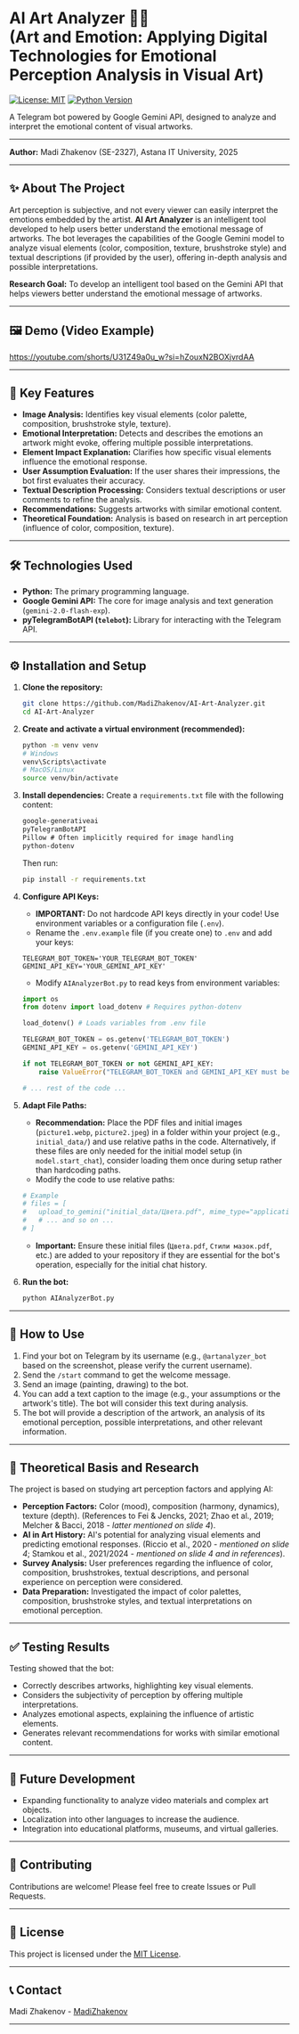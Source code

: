 # AI Art Analyzer 🎨🤖 <br> (Art and Emotion: Applying Digital Technologies for Emotional Perception Analysis in Visual Art)

[![License: MIT](https://img.shields.io/badge/License-MIT-yellow.svg)](https://opensource.org/licenses/MIT) <!-- You can choose another license -->
[![Python Version](https://img.shields.io/badge/Python-3.x-blue.svg)](https://www.python.org/) <!-- Specify your Python version -->

A Telegram bot powered by Google Gemini API, designed to analyze and interpret the emotional content of visual artworks.

---

**Author:** Madi Zhakenov (SE-2327), Astana IT University, 2025

---

## ✨ About The Project

Art perception is subjective, and not every viewer can easily interpret the emotions embedded by the artist. **AI Art Analyzer** is an intelligent tool developed to help users better understand the emotional message of artworks. The bot leverages the capabilities of the Google Gemini model to analyze visual elements (color, composition, texture, brushstroke style) and textual descriptions (if provided by the user), offering in-depth analysis and possible interpretations.

**Research Goal:** To develop an intelligent tool based on the Gemini API that helps viewers better understand the emotional message of artworks.

---

## 🖼️ Demo (Video Example)

https://youtube.com/shorts/U31Z49a0u_w?si=hZouxN2BOXjvrdAA

---

## 🚀 Key Features

*   **Image Analysis:** Identifies key visual elements (color palette, composition, brushstroke style, texture).
*   **Emotional Interpretation:** Detects and describes the emotions an artwork might evoke, offering multiple possible interpretations.
*   **Element Impact Explanation:** Clarifies how specific visual elements influence the emotional response.
*   **User Assumption Evaluation:** If the user shares their impressions, the bot first evaluates their accuracy.
*   **Textual Description Processing:** Considers textual descriptions or user comments to refine the analysis.
*   **Recommendations:** Suggests artworks with similar emotional content.
*   **Theoretical Foundation:** Analysis is based on research in art perception (influence of color, composition, texture).

---

## 🛠️ Technologies Used

*   **Python:** The primary programming language.
*   **Google Gemini API:** The core for image analysis and text generation (`gemini-2.0-flash-exp`).
*   **pyTelegramBotAPI (`telebot`):** Library for interacting with the Telegram API.

---

## ⚙️ Installation and Setup

1.  **Clone the repository:**
    ```bash
    git clone https://github.com/MadiZhakenov/AI-Art-Analyzer.git
    cd AI-Art-Analyzer
    ```

2.  **Create and activate a virtual environment (recommended):**
    ```bash
    python -m venv venv
    # Windows
    venv\Scripts\activate
    # MacOS/Linux
    source venv/bin/activate
    ```

3.  **Install dependencies:**
    Create a `requirements.txt` file with the following content:
    ```txt
    google-generativeai
    pyTelegramBotAPI
    Pillow # Often implicitly required for image handling
    python-dotenv
    ```
    Then run:
    ```bash
    pip install -r requirements.txt
    ```

4.  **Configure API Keys:**
    *   **IMPORTANT:** Do not hardcode API keys directly in your code! Use environment variables or a configuration file (`.env`).
    *   Rename the `.env.example` file (if you create one) to `.env` and add your keys:
      ```dotenv
      TELEGRAM_BOT_TOKEN='YOUR_TELEGRAM_BOT_TOKEN'
      GEMINI_API_KEY='YOUR_GEMINI_API_KEY'
      ```
    *   Modify `AIAnalyzerBot.py` to read keys from environment variables:
      ```python
      import os
      from dotenv import load_dotenv # Requires python-dotenv

      load_dotenv() # Loads variables from .env file

      TELEGRAM_BOT_TOKEN = os.getenv('TELEGRAM_BOT_TOKEN')
      GEMINI_API_KEY = os.getenv('GEMINI_API_KEY')

      if not TELEGRAM_BOT_TOKEN or not GEMINI_API_KEY:
          raise ValueError("TELEGRAM_BOT_TOKEN and GEMINI_API_KEY must be set in environment variables or a .env file.")

      # ... rest of the code ...
      ```

5.  **Adapt File Paths:**
    *   **Recommendation:** Place the PDF files and initial images (`picture1.webp`, `picture2.jpeg`) in a folder within your project (e.g., `initial_data/`) and use relative paths in the code. Alternatively, if these files are only needed for the initial model setup (in `model.start_chat`), consider loading them once during setup rather than hardcoding paths.
    *   Modify the code to use relative paths:
      ```python
      # Example
      # files = [
      #   upload_to_gemini("initial_data/Цвета.pdf", mime_type="application/pdf"), # Keep original names if needed by Gemini
      #   # ... and so on ...
      # ]
      ```
    *   **Important:** Ensure these initial files (`Цвета.pdf`, `Стили мазок.pdf`, etc.) are added to your repository if they are essential for the bot's operation, especially for the initial chat history.

6.  **Run the bot:**
    ```bash
    python AIAnalyzerBot.py
    ```

---

## 📖 How to Use

1.  Find your bot on Telegram by its username (e.g., `@artanalyzer_bot` based on the screenshot, please verify the current username).
2.  Send the `/start` command to get the welcome message.
3.  Send an image (painting, drawing) to the bot.
4.  You can add a text caption to the image (e.g., your assumptions or the artwork's title). The bot will consider this text during analysis.
5.  The bot will provide a description of the artwork, an analysis of its emotional perception, possible interpretations, and other relevant information.

---

## 🔬 Theoretical Basis and Research

The project is based on studying art perception factors and applying AI:

*   **Perception Factors:** Color (mood), composition (harmony, dynamics), texture (depth). (References to Fei & Jencks, 2021; Zhao et al., 2019; Melcher & Bacci, 2018 - *latter mentioned on slide 4*).
*   **AI in Art History:** AI's potential for analyzing visual elements and predicting emotional responses. (Riccio et al., 2020 - *mentioned on slide 4*; Stamkou et al., 2021/2024 - *mentioned on slide 4 and in references*).
*   **Survey Analysis:** User preferences regarding the influence of color, composition, brushstrokes, textual descriptions, and personal experience on perception were considered.
*   **Data Preparation:** Investigated the impact of color palettes, composition, brushstroke styles, and textual interpretations on emotional perception.

---

## ✅ Testing Results

Testing showed that the bot:

*   Correctly describes artworks, highlighting key visual elements.
*   Considers the subjectivity of perception by offering multiple interpretations.
*   Analyzes emotional aspects, explaining the influence of artistic elements.
*   Generates relevant recommendations for works with similar emotional content.

---

## 🔮 Future Development

*   Expanding functionality to analyze video materials and complex art objects.
*   Localization into other languages to increase the audience.
*   Integration into educational platforms, museums, and virtual galleries.

---

## 🤝 Contributing

Contributions are welcome! Please feel free to create Issues or Pull Requests.

---

## 📄 License

This project is licensed under the [MIT License](LICENSE). <!-- Ensure you have a LICENSE file with the MIT license text in your repository -->

---

## 📞 Contact

Madi Zhakenov - [MadiZhakenov](https://github.com/MadiZhakenov)

---
